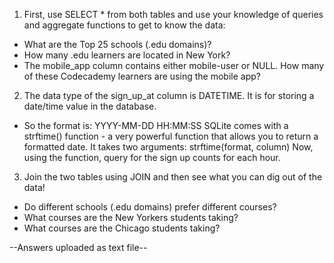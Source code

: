 1. First, use SELECT * from both tables and use your knowledge of queries and aggregate functions to get to know the data:

-  What are the Top 25 schools (.edu domains)?
-  How many .edu learners are located in New York?
-  The mobile_app column contains either mobile-user or NULL. How many of these Codecademy learners are using the mobile app?

2. The data type of the sign_up_at column is DATETIME. It is for storing a date/time value in the database.

-  So the format is:
  YYYY-MM-DD HH:MM:SS
  SQLite comes with a strftime() function - a very powerful function that allows you to return a formatted date.
  It takes two arguments:
  strftime(format, column)
  Now, using the function, query for the sign up counts for each hour.

3. Join the two tables using JOIN and then see what you can dig out of the data!

-  Do different schools (.edu domains) prefer different courses?
-  What courses are the New Yorkers students taking?
-  What courses are the Chicago students taking?

--Answers uploaded as text file--
